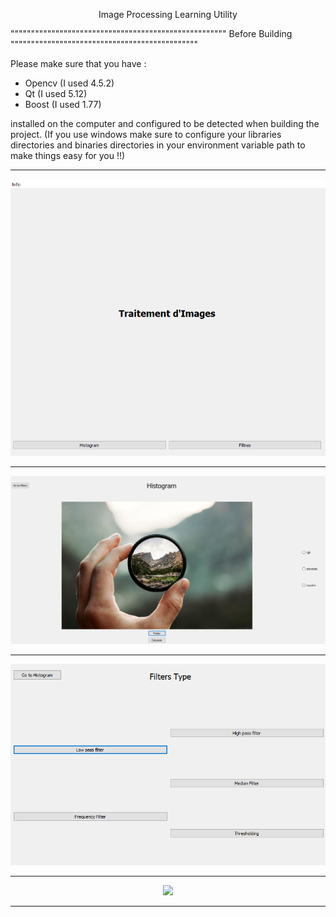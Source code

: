 <p align = "center">Image Processing Learning Utility</p>
<p align="center">
 
""""""""""""""""""""""""""""""""""""""""""""""""""""" Before Building """"""""""""""""""""""""""""""""""""""""""""""
</p>

Please make sure that you have :

 - Opencv (I used 4.5.2)
 - Qt (I used 5.12)
 - Boost (I used 1.77)
 
 installed on the computer and configured to be detected when building the project. (If you use windows make sure to configure your 
 libraries directories and binaries directories in your environment variable path to make things easy for you !!)
<p align="center">
 
********************************************************************************************************************
</p>

<p align = "center"> 
    <img src = "./readmeImages/mainWind.png"/>
</p>


<p align="center">
 
********************************************************************************************************************
</p>

<p align = "center"> 
    <img src = "./readmeImages/histogram.png"/>
</p>


<p align="center">
 
********************************************************************************************************************
</p>

<p align = "center"> 
    <img src = "./readmeImages/filteroptions.png"/>
</p>


<p align="center">
 
********************************************************************************************************************
</p>

<p align = "center"> 
    <img src = "./readmeImages/lplift.png"/>
</p>


<p align="center">
 
********************************************************************************************************************
</p>
